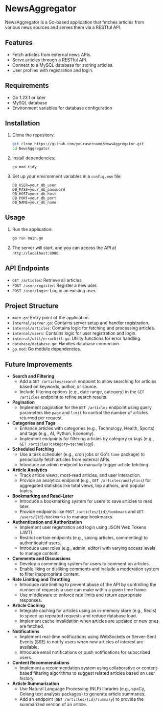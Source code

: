 # NewsAggregator

NewsAggregator is a Go-based application that fetches articles from various news sources and serves them via a RESTful API.

## Features

- Fetch articles from external news APIs.
- Serve articles through a RESTful API.
- Connect to a MySQL database for storing articles.
- User profiles with registration and login.

## Requirements

- Go 1.23.1 or later
- MySQL database
- Environment variables for database configuration

## Installation

1. Clone the repository:
    ```sh
    git clone https://github.com/yourusername/NewsAggregator.git
    cd NewsAggregator
    ```

2. Install dependencies:
    ```sh
    go mod tidy
    ```

3. Set up your environment variables in a `config.env` file:
    ```env
    DB_USER=your_db_user
    DB_PASS=your_db_password
    DB_HOST=your_db_host
    DB_PORT=your_db_port
    DB_NAME=your_db_name
    ```

## Usage

1. Run the application:
    ```sh
    go run main.go
    ```

2. The server will start, and you can access the API at `http://localhost:8080`.

## API Endpoints

- `GET /articles`: Retrieve all articles.
- `POST /user/register`: Register a new user.
- `POST /user/login`: Log in an existing user.

## Project Structure

- `main.go`: Entry point of the application.
- `internal/server.go`: Contains server setup and handler registration.
- `internal/articles`: Contains logic for fetching and processing articles.
- `internal/users`: Contains logic for user registration and login.
- `internal/util/errorUtil.go`: Utility functions for error handling.
- `database/database.go`: Handles database connection.
- `go.mod`: Go module dependencies.

## Future Improvements

- **Search and Filtering**
  - Add a `GET /articles/search` endpoint to allow searching for articles based on keywords, author, or source.
  - Include filtering options (e.g., date range, category) in the `GET /articles` endpoint to refine search results.
- **Pagination**
  - Implement pagination for the `GET /articles` endpoint using query parameters like `page` and `limit` to control the number of articles returned per request.
- **Categories and Tags**
  - Enhance articles with categories (e.g., Technology, Health, Sports) and tags (e.g., AI, Python, Economy).
  - Implement endpoints for filtering articles by category or tags (e.g., `GET /articles?category=technology`).
- **Scheduled Fetching**
  - Use a task scheduler (e.g., cron jobs or Go's `time` package) to periodically fetch articles from external APIs.
  - Introduce an admin endpoint to manually trigger article fetching.
- **Article Analytics**
  - Track article views, most-read articles, and user interaction.
  - Provide an analytics endpoint (e.g., `GET /articles/analytics`) for aggregated statistics like total views, top authors, and popular topics.
- **Bookmarking and Read-Later**
  - Introduce a bookmarking system for users to save articles to read later.
  - Provide endpoints like `POST /articles/{id}/bookmark` and `GET /users/{id}/bookmarks` to manage bookmarks.
- **Authentication and Authorization**
  - Implement user registration and login using JSON Web Tokens (JWT).
  - Restrict certain endpoints (e.g., saving articles, commenting) to authenticated users.
  - Introduce user roles (e.g., admin, editor) with varying access levels to manage content.
- **Comments and Discussions**
  - Develop a commenting system for users to comment on articles.
  - Enable liking or disliking comments and include a moderation system to filter inappropriate content.
- **Rate Limiting and Throttling**
  - Introduce rate limiting to prevent abuse of the API by controlling the number of requests a user can make within a given time frame.
  - Use middleware to enforce rate limits and return appropriate responses.
- **Article Caching**
  - Integrate caching for articles using an in-memory store (e.g., Redis) to speed up repeated requests and reduce database load.
  - Implement cache invalidation when articles are updated or new ones are fetched.
- **Notifications**
  - Implement real-time notifications using WebSockets or Server-Sent Events (SSE) to notify users when new articles of interest are available.
  - Introduce email notifications or push notifications for subscribed users.
- **Content Recommendations**
  - Implement a recommendation system using collaborative or content-based filtering algorithms to suggest related articles based on user history.
- **Article Summarization**
  - Use Natural Language Processing (NLP) libraries (e.g., spaCy, Golang text analysis packages) to generate article summaries.
  - Add an endpoint (`GET /articles/{id}/summary`) to provide the summarized version of an article.